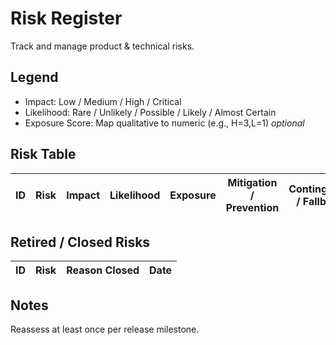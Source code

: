 # Risk Register

Track and manage product & technical risks.

## Legend
- Impact: Low / Medium / High / Critical
- Likelihood: Rare / Unlikely / Possible / Likely / Almost Certain
- Exposure Score: Map qualitative to numeric (e.g., H=3,L=1) *optional*

## Risk Table
| ID | Risk | Impact | Likelihood | Exposure | Mitigation / Prevention | Contingency / Fallback | Owner | Status | Trigger / Review |
|----|------|--------|------------|----------|-------------------------|------------------------|-------|--------|-----------------|

## Retired / Closed Risks
| ID | Risk | Reason Closed | Date |
|----|------|---------------|------|

## Notes
Reassess at least once per release milestone.
